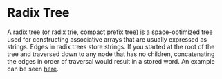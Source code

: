 # Radix Tree

A radix tree (or radix trie, compact prefix tree) is a space-optimized tree used for constructing associative arrays that are usually expressed as strings. Edges in radix trees store strings. If you started at the root of the tree and traversed down to any node that has no children, concatenating the edges in order of traversal would result in a stored word. An example can be seen [here](https://en.wikipedia.org/wiki/Radix_tree#/media/File:Patricia_trie.svg).
